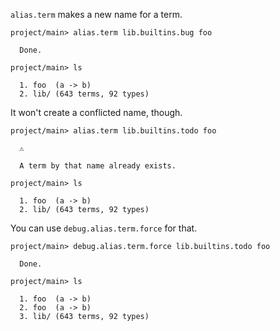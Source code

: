 `alias.term` makes a new name for a term.

``` ucm
project/main> alias.term lib.builtins.bug foo

  Done.

project/main> ls

  1. foo  (a -> b)
  2. lib/ (643 terms, 92 types)

```

It won't create a conflicted name, though.

``` ucm :error
project/main> alias.term lib.builtins.todo foo

  ⚠️
  
  A term by that name already exists.

```

``` ucm
project/main> ls

  1. foo  (a -> b)
  2. lib/ (643 terms, 92 types)

```

You can use `debug.alias.term.force` for that.

``` ucm
project/main> debug.alias.term.force lib.builtins.todo foo

  Done.

project/main> ls

  1. foo  (a -> b)
  2. foo  (a -> b)
  3. lib/ (643 terms, 92 types)

```
